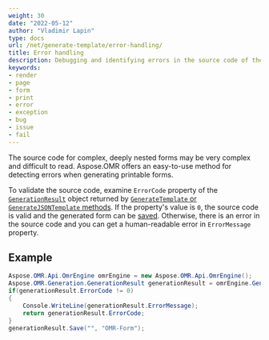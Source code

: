 ```yaml
---
weight: 30
date: "2022-05-12"
author: "Vladimir Lapin"
type: docs
url: /net/generate-template/error-handling/
title: Error handling
description: Debugging and identifying errors in the source code of the Aspose.OMR template during generation.
keywords:
- render
- page
- form
- print
- error
- exception
- bug
- issue
- fail
---
```


The source code for complex, deeply nested forms may be very complex and difficult to read. Aspose.OMR offers an easy-to-use method for detecting errors when generating printable forms.

To validate the source code, examine `ErrorCode` property of the [`GenerationResult`](https://apireference.aspose.com/omr/net/aspose.omr.generation/generationresult) object returned by [`GenerateTemplate` or `GenerateJSONTemplate` methods](/omr/net/generate-template/). If the property's value is `0`, the source code is valid and the generated form can be [saved](/omr/net/generate-template/save/). Otherwise, there is an error in the source code and you can get a human-readable error in `ErrorMessage` property.

## Example

```csharp
Aspose.OMR.Api.OmrEngine omrEngine = new Aspose.OMR.Api.OmrEngine();
Aspose.OMR.Generation.GenerationResult generationResult = omrEngine.GenerateTemplate("source.txt");
if(generationResult.ErrorCode != 0)
{
	Console.WriteLine(generationResult.ErrorMessage);
	return generationResult.ErrorCode;
}
generationResult.Save("", "OMR-Form");
```
